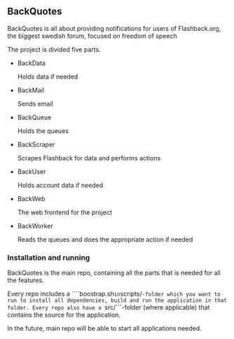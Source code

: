 ## BackQuotes

BackQuotes is all about providing notifications for users of
Flashback.org, the biggest swedish forum, focused on freedom of speech

The project is divided five parts.

* BackData

	Holds data if needed

* BackMail

	Sends email

* BackQueue

	Holds the queues

* BackScraper

	Scrapes Flashback for data and performs actions

* BackUser

	Holds account data if needed

* BackWeb

	The web frontend for the project

* BackWorker

	Reads the queues and does the appropriate action if needed


### Installation and running

BackQuotes is the main repo, containing all the parts that is needed for all the features.

Every repo includes a ````boostrap.sh``` in ```scripts/```-folder which you want to run to install all
dependencies, build and run the application in that folder. Every repo also have a ```src/```-folder
(where applicable) that contains the source for the application.

In the future, main repo will be able to start all applications needed.
